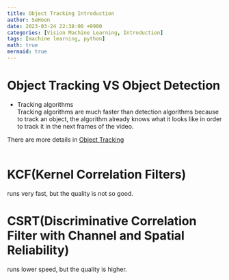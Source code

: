```yaml
---
title: Object Tracking Introduction
author: SeHoon
date: 2023-03-24 22:38:00 +0900
categories: [Vision Machine Learning, Introduction]
tags: [machine learning, python]
math: true
mermaid: true
---
```


# Object Tracking VS Object Detection
+ Tracking algorithms <br>
Tracking algorithms are much faster than detection algorithms because to track an object, the algorithm already knows what it looks like in order to track it in the next frames of the video.

There are more details in [Object Tracking](https://csh970605.github.io/posts/)
<br><br>

# KCF(Kernel Correlation Filters)
runs very fast, but the quality is not so good.<br>

# CSRT(Discriminative Correlation Filter with Channel and Spatial Reliability)
runs lower speed, but the quality is higher.<br>